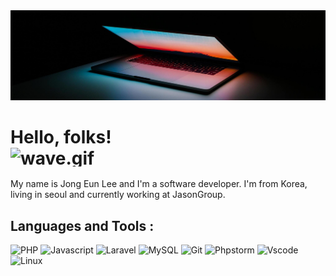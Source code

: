 <img src="https://raw.githubusercontent.com/bellsilver7/bellsilver7/master/readme_header_2048.jpg" alt="Header" title="Header" style="max-width: 100%;">

# Hello, folks! <img data-target="animated-image.replacedImage" alt="wave.gif" class="AnimatedImagePlayer-animatedImage" src="https://raw.githubusercontent.com/MartinHeinz/MartinHeinz/master/wave.gif" height="30px" style="display: block; opacity: 1;">

My name is Jong Eun Lee and I'm a software developer. 
I'm from Korea, living in seoul and currently working at JasonGroup.

<!--
**bellsilver7/bellsilver7** is a ✨ _special_ ✨ repository because its `README.md` (this file) appears on your GitHub profile.

Here are some ideas to get you started:

- 🔭 I’m currently working on ...
- 🌱 I’m currently learning ...
- 👯 I’m looking to collaborate on ...
- 🤔 I’m looking for help with ...
- 💬 Ask me about ...
- 📫 How to reach me: ...
- 😄 Pronouns: ...
- ⚡ Fun fact: ...
-->

## Languages and Tools :

![PHP](https://img.shields.io/badge/Code-PHP-00A98F?style=flat&logo=php&logoColor=ffffff)
![Javascript](https://img.shields.io/badge/Code-Javascript-00A98F?style=flat&logo=javascript&logoColor=ffffff)
![Laravel](https://img.shields.io/badge/Framework-Laravel-00A98F?style=flat&logo=laravel&logoColor=ffffff)
![MySQL](https://img.shields.io/badge/Tool-MySQL-00A98F?style=flat&logo=mysql&logoColor=ffffff)
![Git](https://img.shields.io/badge/Tool-Git-00A98F?style=flat&logo=git&logoColor=ffffff)
![Phpstorm](https://img.shields.io/badge/Editor-Phpstorm-00A98F?style=flat&logo=phpstorm&logoColor=ffffff)
![Vscode](https://img.shields.io/badge/Editor-Vscode-00A98F?style=flat&logo=visualstudiocode&logoColor=ffffff)
![Linux](https://img.shields.io/badge/OS-Linux-00A98F?style=flat&logo=linux&logoColor=ffffff)
<!-- ![Typescript](https://img.shields.io/badge/-Typescript-3178C6?style=for-the-badge&logo=typescript&logoColor=ffffff) -->
<!-- ![Node.js](https://img.shields.io/badge/-Node.js-339933?style=for-the-badge&logo=Node.js&logoColor=ffffff) -->
<!-- ![Svelte](https://img.shields.io/badge/-Svelte-FF3E00?style=for-the-badge&logo=svelte&logoColor=ffffff) -->

